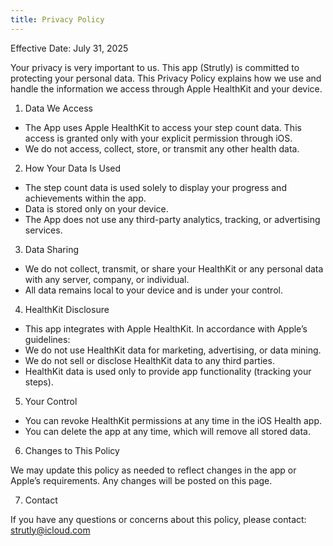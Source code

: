 ```yaml
---
title: Privacy Policy
---
```

Effective Date: July 31, 2025

Your privacy is very important to us. This app (Strutly) is committed to protecting your personal data. This Privacy Policy explains how we use and handle the information we access through Apple HealthKit and your device.


1. Data We Access
* The App uses Apple HealthKit to access your step count data. This access is granted only with your explicit permission through iOS.
* We do not access, collect, store, or transmit any other health data.


2. How Your Data Is Used
* The step count data is used solely to display your progress and achievements within the app.
* Data is stored only on your device.
* The App does not use any third-party analytics, tracking, or advertising services.


3. Data Sharing
* We do not collect, transmit, or share your HealthKit or any personal data with any server, company, or individual.
* All data remains local to your device and is under your control.


4. HealthKit Disclosure
* This app integrates with Apple HealthKit. In accordance with Apple’s guidelines:
* We do not use HealthKit data for marketing, advertising, or data mining.
* We do not sell or disclose HealthKit data to any third parties.
* HealthKit data is used only to provide app functionality (tracking your steps).


5. Your Control
* You can revoke HealthKit permissions at any time in the iOS Health app.
* You can delete the app at any time, which will remove all stored data.


6. Changes to This Policy

We may update this policy as needed to reflect changes in the app or Apple’s requirements. Any changes will be posted on this page.


7. Contact

If you have any questions or concerns about this policy, please contact:
strutly@icloud.com

